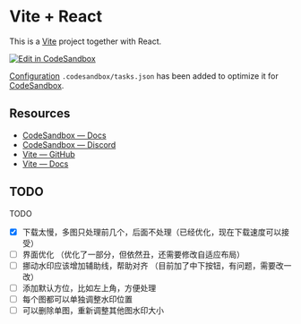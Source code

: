# Vite + React

This is a [Vite](https://vitejs.dev) project together with React.

[![Edit in CodeSandbox](https://assets.codesandbox.io/github/button-edit-lime.svg)](https://codesandbox.io/p/github/codesandbox/codesandbox-template-vite-react/main)

[Configuration](https://codesandbox.io/docs/projects/learn/setting-up/tasks) `.codesandbox/tasks.json` has been added to optimize it for [CodeSandbox](https://codesandbox.io/dashboard).

## Resources

- [CodeSandbox — Docs](https://codesandbox.io/docs/learn)
- [CodeSandbox — Discord](https://discord.gg/Ggarp3pX5H)
- [Vite — GitHub](https://github.com/vitejs/vite)
- [Vite — Docs](https://vitejs.dev/guide/)

## TODO
TODO 
- [x] 下载太慢，多图只处理前几个，后面不处理（已经优化，现在下载速度可以接受）
- [ ] 界面优化 （优化了一部分，但依然丑，还需要修改自适应布局）
- [ ] 挪动水印应该增加辅助线，帮助对齐 （目前加了中下按钮，有问题，需要改一改）
- [ ] 添加默认方位，比如左上角，方便处理
- [ ] 每个图都可以单独调整水印位置
- [ ] 可以删除单图，重新调整其他图水印大小
